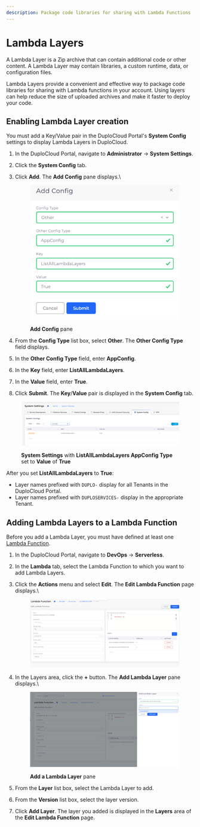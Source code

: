 ```yaml
---
description: Package code libraries for sharing with Lambda Functions
---
```


# Lambda Layers

A Lambda Layer is a Zip archive that can contain additional code or other content. A Lambda Layer may contain libraries, a custom runtime, data, or configuration files.

Lambda Layers provide a convenient and effective way to package code libraries for sharing with Lambda functions in your account. Using layers can help reduce the size of uploaded archives and make it faster to deploy your code.

## Enabling Lambda Layer creation

You must add a Key/Value pair in the DuploCloud Portal's **System Config** settings to display Lambda Layers in DuploCloud.&#x20;

1. In the DuploCloud Portal, navigate to **Administrator** -> **System Settings**.
2. Click the **System Config** tab.
3.  Click **Add**. The **Add Config** pane displays.\


    <div align="left">

    <figure><img src="../../../.gitbook/assets/L5.png" alt=""><figcaption><p><strong>Add Config</strong> pane</p></figcaption></figure>

    </div>


4. From the **Config Type** list box, select **Other**. The **Other Config Type** field displays.
5. In the **Other Config Type** field, enter **AppConfig**.
6. In the **Key** field, enter **ListAllLambdaLayers**.
7. In the **Value** field, enter **True**.
8. Click **Submit**. The **Key**/**Value** pair is displayed in the **System Config** tab.

<div align="left">

<figure><img src="../../../.gitbook/assets/L4 (1).png" alt=""><figcaption><p><strong>System Settings</strong> with <strong>ListAllLambdaLayers AppConfig Type</strong> set to <strong>Value</strong> of <strong>True</strong></p></figcaption></figure>

</div>

After you set **ListAllLambdaLayers** to **True**:

* Layer names prefixed with `DUPLO-` display for all Tenants in the DuploCloud Portal.
* Layer names prefixed with `DUPLOSERVICES-` display in the appropriate Tenant.

## Adding Lambda Layers to a Lambda Function

Before you add a Lambda Layer, you must have defined at least one [Lambda Function](./).

1. In the DuploCloud Portal, navigate to **DevOps** -> **Serverless**.
2. In the **Lambda** tab, select the Lambda Function to which you want to add Lambda Layers.&#x20;
3.  Click the **Actions** menu and select **Edit**. The **Edit Lambda Function** page displays.\


    <div align="left">

    <figure><img src="../../../.gitbook/assets/L7.png" alt=""><figcaption></figcaption></figure>

    </div>
4.  In the Layers area, click the **+** button. The **Add Lambda Layer** pane displays.\


    <div align="left">

    <figure><img src="../../../.gitbook/assets/L6.png" alt=""><figcaption><p><strong>Add a Lambda Layer</strong> pane<br></p></figcaption></figure>

    </div>
5. From the **Layer** list box, select the Lambda Layer to add.
6. From the **Version** list box, select the layer version.
7. Click **Add Layer**. The layer you added is displayed in the **Layers** area of the **Edit Lambda Function** page.
